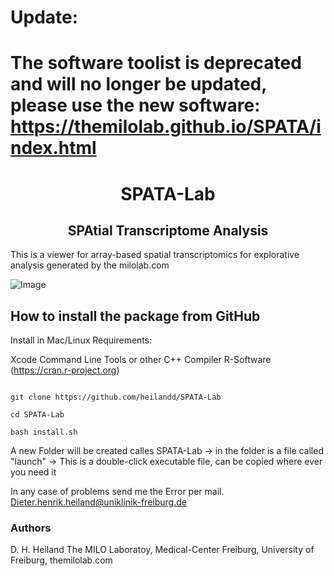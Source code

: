 # Update:
# The software toolist is deprecated and will no longer be updated, please use the new software: https://themilolab.github.io/SPATA/index.html


<h1 align="center">SPATA-Lab</h1>
<h2 align="center">SPAtial Transcriptome Analysis </h1>   



This is a viewer for array-based spatial transcriptomics for explorative analysis generated by the milolab.com

![Image](https://github.com/heilandd/SPATA-Lab/blob/master/SPATA.png)








## How to install the package from GitHub

Install in Mac/Linux
Requirements: 

Xcode Command Line Tools or other C++ Compiler
R-Software (https://cran.r-project.org)

```

git clone https://github.com/heilandd/SPATA-Lab

cd SPATA-Lab

bash install.sh

```
A new Folder will be created calles SPATA-Lab
-> in the folder is a file called "launch"
-> This is a double-click executable file, can be copied where ever you need it

In any case of problems send me the Error per mail.
Dieter.henrik.heiland@uniklinik-freiburg.de






### Authors

D. H. Heiland  The MILO Laboratoy, Medical-Center Freiburg, University of Freiburg, themilolab.com
